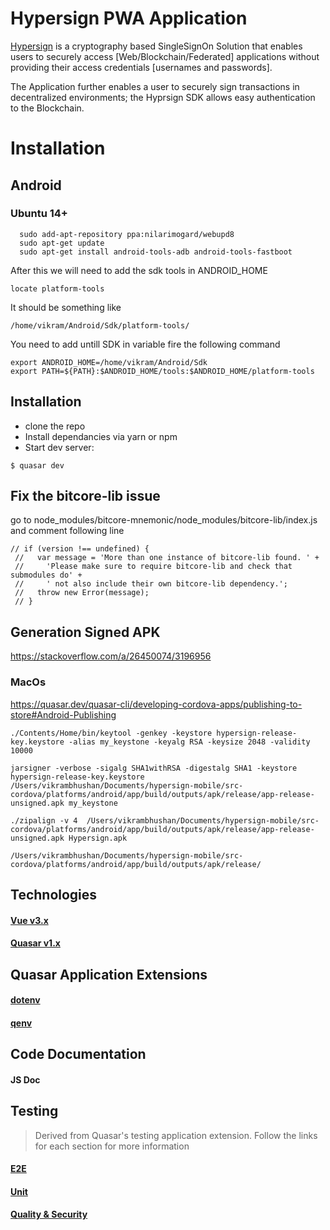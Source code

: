 # Hypersign PWA Application
[Hypersign](http://www.hypermine.in/hypersign/) is a cryptography based SingleSignOn Solution that enables users to securely access [Web/Blockchain/Federated] applications without providing their access credentials [usernames and passwords].

The Application further enables a user to securely sign transactions in decentralized environments; the Hyprsign SDK allows easy authentication to the Blockchain.

# Installation

## Android 

### Ubuntu 14+

  ```
    sudo add-apt-repository ppa:nilarimogard/webupd8
    sudo apt-get update
    sudo apt-get install android-tools-adb android-tools-fastboot
  ```
  After this we will need to add the sdk tools in ANDROID_HOME

  ```
  locate platform-tools
  ```

  It should be something like 

  ```
  /home/vikram/Android/Sdk/platform-tools/
  ```

  You need to add untill SDK in variable fire the following command
  
  ```
  export ANDROID_HOME=/home/vikram/Android/Sdk
  export PATH=${PATH}:$ANDROID_HOME/tools:$ANDROID_HOME/platform-tools
  ```
  
## **Installation**
- clone the repo
- Install dependancies via yarn or npm
- Start dev server:

```$ quasar dev```

## Fix the bitcore-lib issue

 go to node_modules/bitcore-mnemonic/node_modules/bitcore-lib/index.js and comment following line

 ```
 // if (version !== undefined) {
  //   var message = 'More than one instance of bitcore-lib found. ' +
  //     'Please make sure to require bitcore-lib and check that submodules do' +
  //     ' not also include their own bitcore-lib dependency.';
  //   throw new Error(message);
  // }
  ```
  
## Generation Signed APK

https://stackoverflow.com/a/26450074/3196956

### MacOs

https://quasar.dev/quasar-cli/developing-cordova-apps/publishing-to-store#Android-Publishing

```
./Contents/Home/bin/keytool -genkey -keystore hypersign-release-key.keystore -alias my_keystone -keyalg RSA -keysize 2048 -validity 10000
```

```
jarsigner -verbose -sigalg SHA1withRSA -digestalg SHA1 -keystore hypersign-release-key.keystore /Users/vikrambhushan/Documents/hypersign-mobile/src-cordova/platforms/android/app/build/outputs/apk/release/app-release-unsigned.apk my_keystone
```

```
./zipalign -v 4  /Users/vikrambhushan/Documents/hypersign-mobile/src-cordova/platforms/android/app/build/outputs/apk/release/app-release-unsigned.apk Hypersign.apk
```

```
/Users/vikrambhushan/Documents/hypersign-mobile/src-cordova/platforms/android/app/build/outputs/apk/release/
```


## **Technologies**
#### [Vue v3.x](https://vuejs.org/)
#### [Quasar v1.x](https://v1.quasar-framework.org/)

## **Quasar Application Extensions**
#### [dotenv](https://github.com/quasarframework/app-extension-dotenv)
#### [qenv](https://github.com/quasarframework/app-extension-qenv)

## **Code Documentation**
#### JS Doc

## **Testing**
> Derived from Quasar's testing application extension. Follow the links for each section for more information
#### [E2E](http://www.hypermine.in/hypersign/)
#### [Unit](https://testing.quasar-framework.org/#unit-testing)
#### [Quality & Security](https://testing.quasar-framework.org/#quality-auditing)
